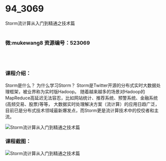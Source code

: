 # 94_3069
Storm流计算从入门到精通之技术篇
<br/></br>
<h3>微:mukewang8 资源编号：523069</h3>
<br/></br>
<h3>课程介绍：</h3>
<div align="left">
<p><a title="查看与 Storm 相关的文章" target="_blank">Storm</a>是什么？ 为什么学习<a title="查看与 Storm 相关的文章" target="_blank">Storm</a>？ Storm是Twitter开源的分布式实时大数据处理框架，被业界称为实时版Hadoop。 随着越来越多的场景对Hadoop的MapReduce高延迟无法容忍，比如网站统计、推荐系统、预警系统、金融系统(高频交易、股票)等等， 大数据实时处理解决方案（流计算）的应用日趋广泛，目前已是分布式技术领域最新爆发点，而Storm更是流计算技术中的佼佼者和主流。</p>
</div>
<p><img src="https://www.ko996.com/wp-content/uploads/img/2018/07/1-26-300x213.png" alt="Storm流计算从入门到精通之技术篇"></p>
<h3>课程截图：</h3>
<p><img src="https://www.ko996.com/wp-content/uploads/img/2018/07/2-29.png" alt="Storm流计算从入门到精通之技术篇"></p>
